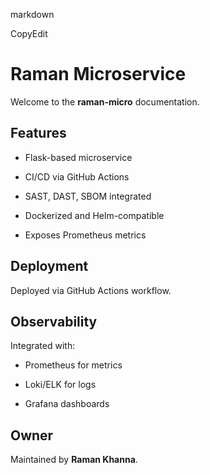 markdown

CopyEdit

# Raman Microservice


Welcome to the **raman-micro** documentation.


## Features


- Flask-based microservice

- CI/CD via GitHub Actions

- SAST, DAST, SBOM integrated

- Dockerized and Helm-compatible

- Exposes Prometheus metrics


## Deployment


Deployed via GitHub Actions workflow.


## Observability


Integrated with:

- Prometheus for metrics

- Loki/ELK for logs

- Grafana dashboards


## Owner


Maintained by **Raman Khanna**.
